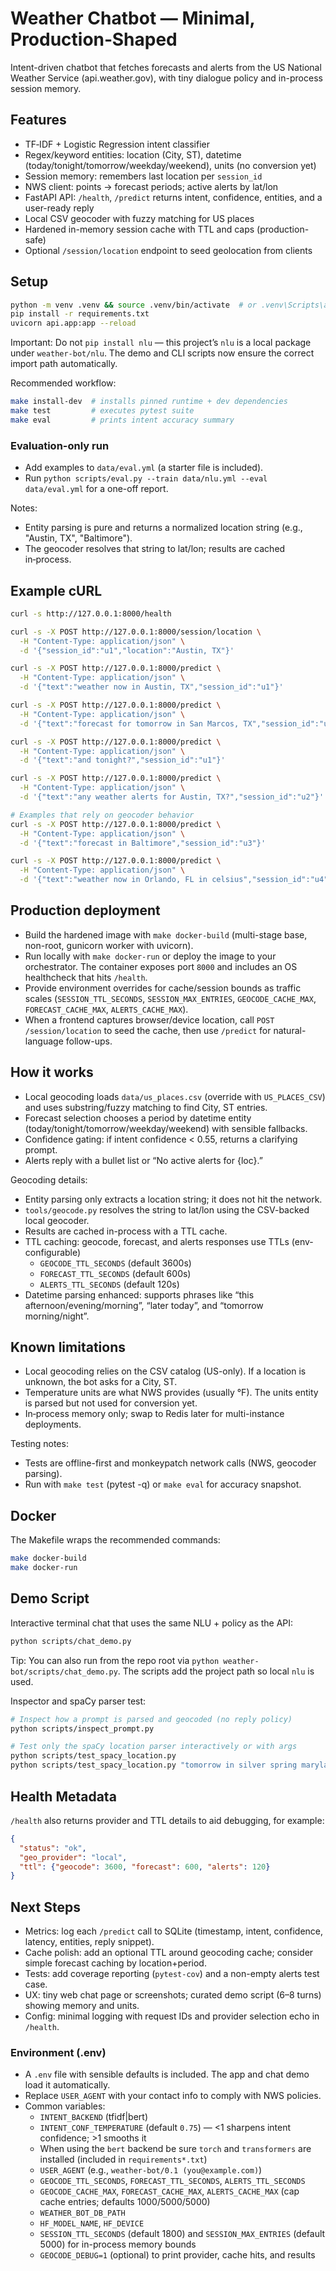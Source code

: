 # Weather Chatbot — Minimal, Production‑Shaped

Intent-driven chatbot that fetches forecasts and alerts from the US National Weather Service (api.weather.gov), with tiny dialogue policy and in-process session memory.

## Features
- TF‑IDF + Logistic Regression intent classifier
- Regex/keyword entities: location (City, ST), datetime (today/tonight/tomorrow/weekday/weekend), units (no conversion yet)
- Session memory: remembers last location per `session_id`
- NWS client: points → forecast periods; active alerts by lat/lon
- FastAPI API: `/health`, `/predict` returns intent, confidence, entities, and a user-ready reply
- Local CSV geocoder with fuzzy matching for US places
- Hardened in-memory session cache with TTL and caps (production-safe)
- Optional `/session/location` endpoint to seed geolocation from clients

## Setup
```bash
python -m venv .venv && source .venv/bin/activate  # or .venv\Scripts\activate on Windows
pip install -r requirements.txt
uvicorn api.app:app --reload
```

Important: Do not `pip install nlu` — this project’s `nlu` is a local package under `weather-bot/nlu`. The demo and CLI scripts now ensure the correct import path automatically.

Recommended workflow:
```bash
make install-dev  # installs pinned runtime + dev dependencies
make test         # executes pytest suite
make eval         # prints intent accuracy summary
```

### Evaluation-only run
- Add examples to `data/eval.yml` (a starter file is included).
- Run `python scripts/eval.py --train data/nlu.yml --eval data/eval.yml` for a one-off report.

Notes:
- Entity parsing is pure and returns a normalized location string (e.g., "Austin, TX", "Baltimore").
- The geocoder resolves that string to lat/lon; results are cached in‑process.

## Example cURL
```bash
curl -s http://127.0.0.1:8000/health

curl -s -X POST http://127.0.0.1:8000/session/location \
  -H "Content-Type: application/json" \
  -d '{"session_id":"u1","location":"Austin, TX"}'

curl -s -X POST http://127.0.0.1:8000/predict \
  -H "Content-Type: application/json" \
  -d '{"text":"weather now in Austin, TX","session_id":"u1"}'

curl -s -X POST http://127.0.0.1:8000/predict \
  -H "Content-Type: application/json" \
  -d '{"text":"forecast for tomorrow in San Marcos, TX","session_id":"u1"}'

curl -s -X POST http://127.0.0.1:8000/predict \
  -H "Content-Type: application/json" \
  -d '{"text":"and tonight?","session_id":"u1"}'

curl -s -X POST http://127.0.0.1:8000/predict \
  -H "Content-Type: application/json" \
  -d '{"text":"any weather alerts for Austin, TX?","session_id":"u2"}'

# Examples that rely on geocoder behavior
curl -s -X POST http://127.0.0.1:8000/predict \
  -H "Content-Type: application/json" \
  -d '{"text":"forecast in Baltimore","session_id":"u3"}'

curl -s -X POST http://127.0.0.1:8000/predict \
  -H "Content-Type: application/json" \
  -d '{"text":"weather now in Orlando, FL in celsius","session_id":"u4"}'
```

## Production deployment
- Build the hardened image with `make docker-build` (multi-stage base, non-root, gunicorn worker with uvicorn).
- Run locally with `make docker-run` or deploy the image to your orchestrator. The container exposes port `8000` and includes an OS healthcheck that hits `/health`.
- Provide environment overrides for cache/session bounds as traffic scales (`SESSION_TTL_SECONDS`, `SESSION_MAX_ENTRIES`, `GEOCODE_CACHE_MAX`, `FORECAST_CACHE_MAX`, `ALERTS_CACHE_MAX`).
- When a frontend captures browser/device location, call `POST /session/location` to seed the cache, then use `/predict` for natural-language follow-ups.

## How it works
- Local geocoding loads `data/us_places.csv` (override with `US_PLACES_CSV`) and uses substring/fuzzy matching to find City, ST entries.
- Forecast selection chooses a period by datetime entity (today/tonight/tomorrow/weekday/weekend) with sensible fallbacks.
- Confidence gating: if intent confidence < 0.55, returns a clarifying prompt.
- Alerts reply with a bullet list or “No active alerts for {loc}.”

Geocoding details:
- Entity parsing only extracts a location string; it does not hit the network.
- `tools/geocode.py` resolves the string to lat/lon using the CSV-backed local geocoder.
- Results are cached in-process with a TTL cache.
- TTL caching: geocode, forecast, and alerts responses use TTLs (env-configurable)
  - `GEOCODE_TTL_SECONDS` (default 3600s)
  - `FORECAST_TTL_SECONDS` (default 600s)
  - `ALERTS_TTL_SECONDS` (default 120s)
- Datetime parsing enhanced: supports phrases like “this afternoon/evening/morning”, “later today”, and “tomorrow morning/night”.

## Known limitations
- Local geocoding relies on the CSV catalog (US-only). If a location is unknown, the bot asks for a City, ST.
- Temperature units are what NWS provides (usually °F). The units entity is parsed but not used for conversion yet.
- In‑process memory only; swap to Redis later for multi-instance deployments.

Testing notes:
- Tests are offline-first and monkeypatch network calls (NWS, geocoder parsing).
- Run with `make test` (pytest -q) or `make eval` for accuracy snapshot.

## Docker
The Makefile wraps the recommended commands:
```bash
make docker-build
make docker-run
```

## Demo Script
Interactive terminal chat that uses the same NLU + policy as the API:
```bash
python scripts/chat_demo.py
```
Tip: You can also run from the repo root via `python weather-bot/scripts/chat_demo.py`. The scripts add the project path so local `nlu` is used.

Inspector and spaCy parser test:
```bash
# Inspect how a prompt is parsed and geocoded (no reply policy)
python scripts/inspect_prompt.py

# Test only the spaCy location parser interactively or with args
python scripts/test_spacy_location.py
python scripts/test_spacy_location.py "tomorrow in silver spring maryland" "forecast for new york"
```

## Health Metadata
`/health` also returns provider and TTL details to aid debugging, for example:
```json
{
  "status": "ok",
  "geo_provider": "local",
  "ttl": {"geocode": 3600, "forecast": 600, "alerts": 120}
}
```

## Next Steps
- Metrics: log each `/predict` call to SQLite (timestamp, intent, confidence, latency, entities, reply snippet).
- Cache polish: add an optional TTL around geocoding cache; consider simple forecast caching by location+period.
- Tests: add coverage reporting (`pytest-cov`) and a non-empty alerts test case.
- UX: tiny web chat page or screenshots; curated demo script (6–8 turns) showing memory and units.
- Config: minimal logging with request IDs and provider selection echo in `/health`.
### Environment (.env)
- A `.env` file with sensible defaults is included. The app and chat demo load it automatically.
- Replace `USER_AGENT` with your contact info to comply with NWS policies.
- Common variables:
  - `INTENT_BACKEND` (tfidf|bert)
  - `INTENT_CONF_TEMPERATURE` (default `0.75`) — <1 sharpens intent confidence; >1 smooths it
  - When using the `bert` backend be sure `torch` and `transformers` are installed (included in `requirements*.txt`)
  - `USER_AGENT` (e.g., `weather-bot/0.1 (you@example.com)`)
  - `GEOCODE_TTL_SECONDS`, `FORECAST_TTL_SECONDS`, `ALERTS_TTL_SECONDS`
  - `GEOCODE_CACHE_MAX`, `FORECAST_CACHE_MAX`, `ALERTS_CACHE_MAX` (cap cache entries; defaults 1000/5000/5000)
  - `WEATHER_BOT_DB_PATH`
  - `HF_MODEL_NAME`, `HF_DEVICE`
  - `SESSION_TTL_SECONDS` (default 1800) and `SESSION_MAX_ENTRIES` (default 5000) for in-process memory bounds
  - `GEOCODE_DEBUG=1` (optional) to print provider, cache hits, and results
